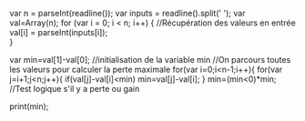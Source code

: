 var n = parseInt(readline());
var inputs = readline().split(' ');
var val=Array(n);
for (var i = 0; i < n; i++) { //Récupération des valeurs en entrée
     val[i] = parseInt(inputs[i]);    
}

var min=val[1]-val[0]; //initialisation de la variable min
//On parcours toutes les valeurs pour calculer la perte maximale
for(var i=0;i<n-1;i++){
    for(var j=i+1;j<n;j++){
        if(val[j]-val[i]<min) min=val[j]-val[i];
    }
min=(min<0)*min; //Test logique s'il y a perte ou gain

print(min);
